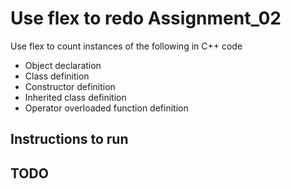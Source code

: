 # Use flex to redo Assignment_02

Use flex to count instances of the following in C++ code
- Object declaration
- Class definition
- Constructor definition
- Inherited class definition
- Operator overloaded function definition

## Instructions to run

## TODO